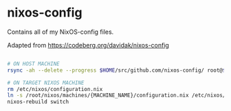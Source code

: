 # nixos-config
Contains all of my NixOS-config files.

Adapted from https://codeberg.org/davidak/nixos-config

```bash

# ON HOST MACHINE
rsync -ah --delete --progress $HOME/src/github.com/nixos-config/ root@${HOST}:nixos/

# ON TARGET NIXOS MACHINE
rm /etc/nixos/configuration.nix
ln -s /root/nixos/machines/{MACHINE_NAME}/configuration.nix /etc/nixos/configuration.nix
nixos-rebuild switch

```
